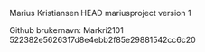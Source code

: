 Marius Kristiansen
HEAD
mariusproject version 1

Github brukernavn: Markri2101
522382e5626317d8e4ebb2f85e29881542cc6c20
